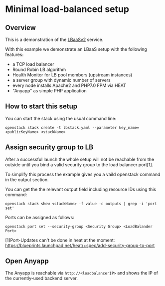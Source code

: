# Minimal load-balanced setup

## Overview

This is a demonstration of the [LBaaSv2](https://docs.openstack.org/liberty/networking-guide/adv-config-lbaas.html) service.

With this example we demonstrate an LBaaS setup with the following features:

- a TCP load balancer
- Round Robin LB algorithm
- Health Monitor for LB pool members (upstream instances)
- a server group with dynamic number of servers
- every node installs Apache2 and PHP7.0 FPM via HEAT
- "Anyapp" as simple PHP application

## How to start this setup

You can start the stack using the usual command line:

```shell
openstack stack create -t lbstack.yaml --parameter key_name=<publicKeyName> <stackName>
```

## Assign security group to LB

After a successful launch the whole setup will not be reachable from the outside until
you bind a valid security group to the load balancer port[1].

To simplify this process the example gives you a vaild openstack command in the output section.

You can get the the relevant output field including resource IDs using this command:

```shell
openstack stack show <stackName> -f value -c outputs | grep -i 'port set'
```

Ports can be assigned as follows:

```shell
openstack port set --security-group <Security Group> <LoadBalander Port>
```

[1]Port-Updates can't be done in heat at the moment:
<https://blueprints.launchpad.net/heat/+spec/add-security-group-to-port>


## Open Anyapp

The Anyapp is reachable via `http://<loadbalancerIP>` and shows the IP of the currently-used backend server.

